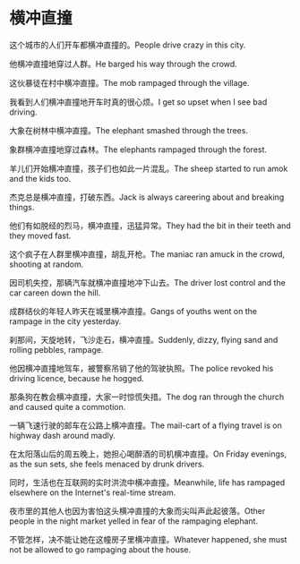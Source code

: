 # 横冲直撞

<p><span class="chinese">这个城市的人们开车都横冲直撞的。</span><span class="english">People drive crazy in this city.</span></p>

<p><span class="chinese">他横冲直撞地穿过人群。</span><span class="english">He barged his way through the crowd.</span></p>

<p><span class="chinese">这伙暴徒在村中横冲直撞。</span><span class="english">The mob rampaged through the village.</span></p>

<p><span class="chinese">我看到人们横冲直撞地开车时真的很心烦。</span><span class="english">I get so upset when I see bad driving.</span></p>

<p><span class="chinese">大象在树林中横冲直撞。</span><span class="english">The elephant smashed through the trees.</span></p>

<p><span class="chinese">象群横冲直撞地穿过森林。</span><span class="english">The elephants rampaged through the forest.</span></p>

<p><span class="chinese">羊儿们开始横冲直撞，孩子们也如此一片混乱。</span><span class="english">The sheep started to run amok and the kids too.</span></p>

<p><span class="chinese">杰克总是横冲直撞，打破东西。</span><span class="english">Jack is always careering about and breaking things.</span></p>

<p><span class="chinese">他们有如脱经的烈马，横冲直撞，迅猛异常。</span><span class="english">They had the bit in their teeth and they moved fast.</span></p>

<p><span class="chinese">这个疯子在人群里横冲直撞，胡乱开枪。</span><span class="english">The maniac ran amuck in the crowd, shooting at random.</span></p>

<p><span class="chinese">因司机失控，那辆汽车就横冲直撞地冲下山去。</span><span class="english">The driver lost control and the car careen down the hill.</span></p>

<p><span class="chinese">成群结伙的年轻人昨天在城里横冲直撞。</span><span class="english">Gangs of youths went on the rampage in the city yesterday.</span></p>

<p><span class="chinese">刹那间，天旋地转，飞沙走石，横冲直撞。</span><span class="english">Suddenly, dizzy, flying sand and rolling pebbles, rampage.</span></p>

<p><span class="chinese">他因横冲直撞地驾车，被警察吊销了他的驾驶执照。</span><span class="english">The police revoked his driving licence, because he hogged.</span></p>

<p><span class="chinese">那条狗在教会横冲直撞，大家一时惊慌失措。</span><span class="english">The dog ran through the church and caused quite a commotion.</span></p>

<p><span class="chinese">一辆飞速行驶的邮车在公路上横冲直撞。</span><span class="english">The mail-cart of a flying travel is on highway dash around madly.</span></p>

<p><span class="chinese">在太阳落山后的周五晚上，她担心喝醉酒的司机横冲直撞。</span><span class="english">On Friday evenings, as the sun sets, she feels menaced by drunk drivers.</span></p>

<p><span class="chinese">同时，生活也在互联网的实时洪流中横冲直撞。</span><span class="english">Meanwhile, life has rampaged elsewhere on the Internet's real-time stream.</span></p>

<p><span class="chinese">夜市里的其他人也因为害怕这头横冲直撞的大象而尖叫声此起彼落。</span><span class="english">Other people in the night market yelled in fear of the rampaging elephant.</span></p>

<p><span class="chinese">不管怎样，决不能让她在这幢房子里横冲直撞。</span><span class="english">Whatever happened, she must not be allowed to go rampaging about the house.</span></p>

